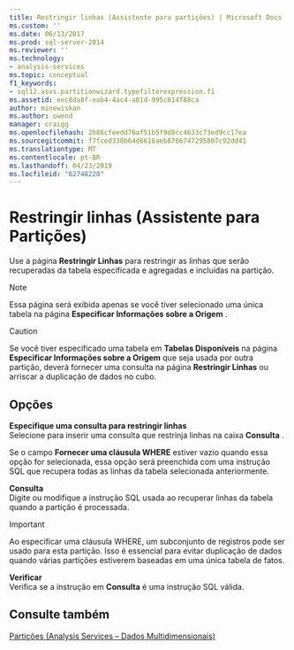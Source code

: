 ```yaml
---
title: Restringir linhas (Assistente para partições) | Microsoft Docs
ms.custom: ''
ms.date: 06/13/2017
ms.prod: sql-server-2014
ms.reviewer: ''
ms.technology:
- analysis-services
ms.topic: conceptual
f1_keywords:
- sql12.asvs.partitionwizard.typefilterexpression.f1
ms.assetid: eec8da8f-eab4-4ac4-a81d-995c814f88ca
author: minewiskan
ms.author: owend
manager: craigg
ms.openlocfilehash: 2b86cfeedd76af51b5f9d8cc4633c73ed9cc17ea
ms.sourcegitcommit: f7fced330b64d6616aeb8766747295807c92dd41
ms.translationtype: MT
ms.contentlocale: pt-BR
ms.lasthandoff: 04/23/2019
ms.locfileid: "62748228"
---
```

# <a name="restrict-rows-partition-wizard"></a>Restringir linhas (Assistente para Partições)
  Use a página **Restringir Linhas** para restringir as linhas que serão recuperadas da tabela especificada e agregadas e incluídas na partição.  
  
> [!NOTE]  
>  Essa página será exibida apenas se você tiver selecionado uma única tabela na página **Especificar Informações sobre a Origem** .  
  
> [!CAUTION]  
>  Se você tiver especificado uma tabela em **Tabelas Disponíveis** na página **Especificar Informações sobre a Origem** que seja usada por outra partição, deverá fornecer uma consulta na página **Restringir Linhas** ou arriscar a duplicação de dados no cubo.  
  
## <a name="options"></a>Opções  
 **Especifique uma consulta para restringir linhas**  
 Selecione para inserir uma consulta que restrinja linhas na caixa **Consulta** .  
  
 Se o campo **Fornecer uma cláusula WHERE** estiver vazio quando essa opção for selecionada, essa opção será preenchida com uma instrução SQL que recupera todas as linhas da tabela selecionada anteriormente.  
  
 **Consulta**  
 Digite ou modifique a instrução SQL usada ao recuperar linhas da tabela quando a partição é processada.  
  
> [!IMPORTANT]  
>  Ao especificar uma cláusula WHERE, um subconjunto de registros pode ser usado para esta partição. Isso é essencial para evitar duplicação de dados quando várias partições estiverem baseadas em uma única tabela de fatos.  
  
 **Verificar**  
 Verifica se a instrução em **Consulta** é uma instrução SQL válida.  
  
## <a name="see-also"></a>Consulte também  
 [Partições &#40;Analysis Services – Dados Multidimensionais&#41;](multidimensional-models-olap-logical-cube-objects/partitions-analysis-services-multidimensional-data.md)  
  
  
